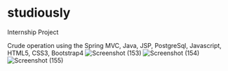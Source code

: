 # studiously
Internship Project

Crude operation using the Spring MVC, Java, JSP, PostgreSql, Javascript, HTML5, CSS3, Bootstrap4
![Screenshot (153)](https://github.com/abhijit21042001/studiously/assets/72152220/074c8ec2-3045-42b1-ac34-d79b6d4bd8ac)
![Screenshot (154)](https://github.com/abhijit21042001/studiously/assets/72152220/b4bc14fc-00ba-47fb-857e-aea8b396ccef)
![Screenshot (155)](https://github.com/abhijit21042001/studiously/assets/72152220/57dc21dc-8691-43b9-8a48-8f0bd7646b90)
